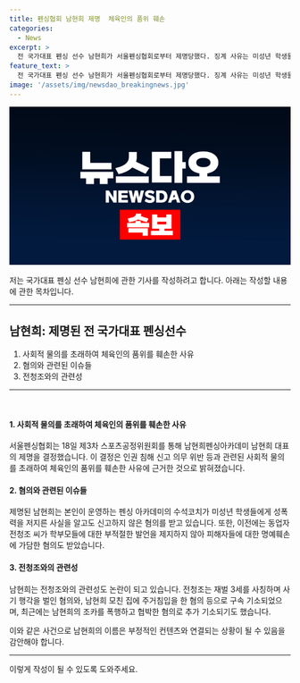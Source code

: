 ```yaml
---
title: 펜싱협회 남현희 제명  체육인의 품위 훼손
categories:
  - News
excerpt: >
  전 국가대표 펜싱 선수 남현희가 서울펜싱협회로부터 제명당했다. 징계 사유는 미성년 학생들에게 성폭력을 저질렀던 코치를 신고하지 않은 혐의 등이다. 이로 인해 피해자 부모들은 스포츠윤리센터에 징계 신청서를 제출하였고, 이에 따라 제명이 결정되었다. 또한, 남현희는 다른 사건으로 사기 혐의와 폭행, 협박 등으로 기소되었으며, 전청조와의 관련된 사건도 있었다.
feature_text: >
  전 국가대표 펜싱 선수 남현희가 서울펜싱협회로부터 제명당했다. 징계 사유는 미성년 학생들에게 성폭력을 저질렀던 코치를 신고하지 않은 혐의 등이다. 이로 인해 피해자 부모들은 스포츠윤리센터에 징계 신청서를 제출하였고, 이에 따라 제명이 결정되었다. 또한, 남현희는 다른 사건으로 사기 혐의와 폭행, 협박 등으로 기소되었으며, 전청조와의 관련된 사건도 있었다.
image: '/assets/img/newsdao_breakingnews.jpg'
---
```


<p><img src="/assets/img/newsdao_breakingnews.jpg" alt="implanttips 속보" /></p>

<p>저는 국가대표 펜싱 선수 남현희에 관한 기사를 작성하려고 합니다. 아래는 작성할 내용에 관한 목차입니다.</p>

<hr />

<h2 data-ke-size="size26">남현희: 제명된 전 국가대표 펜싱선수</h2>

<ol>
<li>사회적 물의를 초래하여 체육인의 품위를 훼손한 사유</li>
<li>혐의와 관련된 이슈들</li>
<li>전청조와의 관련성</li>
</ol>

<hr />

<p data-ke-size="size16">&nbsp;</p>

<h4>1. 사회적 물의를 초래하여 체육인의 품위를 훼손한 사유</h4>

<p>서울펜싱협회는 18일 제3차 스포츠공정위원회를 통해 남현희펜싱아카데미 남현희 대표의 제명을 결정했습니다. 이 결정은 인권 침해 신고 의무 위반 등과 관련된 사회적 물의를 초래하여 체육인의 품위를 훼손한 사유에 근거한 것으로 밝혀졌습니다.</p>

<h4>2. 혐의와 관련된 이슈들</h4>

<p>제명된 남현희는 본인이 운영하는 펜싱 아카데미의 수석코치가 미성년 학생들에게 성폭력을 저지른 사실을 알고도 신고하지 않은 혐의를 받고 있습니다. 또한, 이전에는 동업자 전청조 씨가 학부모들에 대한 부적절한 발언을 제지하지 않아 피해자들에 대한 명예훼손에 가담한 혐의도 받았습니다.</p>

<h4>3. 전청조와의 관련성</h4>

<p>남현희는 전청조와의 관련성도 논란이 되고 있습니다. 전청조는 재벌 3세를 사칭하며 사기 행각을 벌인 혐의와, 남현희 모친 집에 주거침입을 한 혐의 등으로 구속 기소되었으며, 최근에는 남현희의 조카를 폭행하고 협박한 혐의로 추가 기소되기도 했습니다.</p>

<p>이와 같은 사건으로 남현희의 이름은 부정적인 컨텐츠와 연결되는 상황이 될 수 있음을 감안해야 합니다.</p>

<hr />

<p>이렇게 작성이 될 수 있도록 도와주세요.</p>

